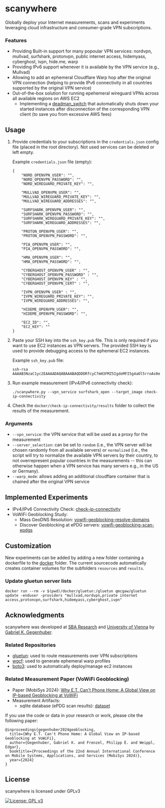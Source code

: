 # scanywhere
Globally deploy your Internet measurements, scans and experiments leveraging cloud infrastructure and consumer-grade VPN subscriptions.

### Features
* Providing Built-in support for many popoular VPN services: nordvpn, mullvad, surfshark, protonvpn, public internet access, hidemyass, cyberghost, ivpn, hide.me, warp
* Providing IPv6 support whenever it is available by the VPN service (e.g., Mullvad)
* Allowing to add an ephemeral Cloudflare Warp hop after the original VPN connection (helping to provide IPv6 connectivity in all countries supported by the original VPN service)
* Out-of-the-box solution for running epehemeral wireguard VPNs across all available regions on AWS EC2
  * Implementing a [deadman_switch](/utils/deadman_switch.sh) that automatically shuts down your started instances after disconnection of the corresponding VPN client (to save you from excessive AWS fees)

## Usage
1. Provide credentials to your subscriptions in the `credentials.json` config file (placed in the root directory). Not used services can be deleted or left empty.

    Example `credentials.json` file (empty):
    ```
    {
        "NORD_OPENVPN_USER": "",
        "NORD_OPENVPN_PASSWORD": "",
        "NORD_WIREGUARD_PRIVATE_KEY": "",

        "MULLVAD_OPENVPN_USER": "",
        "MULLVAD_WIREGUARD_PRIVATE_KEY": "",
        "MULLVAD_WIREGUARD_ADDRESSES": "",

        "SURFSHARK_OPENVPN_USER": "",
        "SURFSHARK_OPENVPN_PASSWORD": "",
        "SURFSHARK_WIREGUARD_PRIVATE_KEY": "",
        "SURFSHARK_WIREGUARD_ADDRESSES": "",

        "PROTON_OPENVPN_USER": "",
        "PROTON_OPENVPN_PASSWORD": "",

        "PIA_OPENVPN_USER": "",
        "PIA_OPENVPN_PASSWORD": "",

        "HMA_OPENVPN_USER": "",
        "HMA_OPENVPN_PASSWORD": "",

        "CYBERGHOST_OPENVPN_USER" : "",
        "CYBERGHOST_OPENVPN_PASSWORD" : "",
        "CYBERGHOST_OPENVPN_KEY" : "",
        "CYBERGHOST_OPENVPN_CERT" : "",

        "IVPN_OPENVPN_USER" : "",
        "IVPN_WIREGUARD_PRIVATE_KEY": "",
        "IVPN_WIREGUARD_ADDRESSES": "",

        "HIDEME_OPENVPN_USER": "",
        "HIDEME_OPENVPN_PASSWORD": "",

        "EC2_ID": "",
        "EC2_KEY": ""
    }
    ```
2. Paste your SSH key into the `ssh_key.pub` file. This is only required if you want to use EC2 instances as VPN servers. The provided SSH key is used to provide debugging access to the ephemeral EC2 instances.

    Example `ssh_key.pub` file:
    ```
    ssh-rsa AAAAB3NzaC1yc2EAAAADAQABAAABAQDDDRfcyC7mH3FMZ5IgdoMFI5g4aOl5rroAs0e+jJMYl2i+mtSpaZ7wkjo7uDgDARKdyDGshqq+yhUdZuzp/MX8av5XW4bZr8EKOULqMNo5jw2tSwtnMU0NNiCsPw8hT6ynnBJqJ9+9bfZuWK65h3oG9XonR+Bqh4hRVSls3jPk+/YUNicN98o02cMzerlfyGgssWvsG3wdk/gTWingzZTOciIHaG7bGq0Gz1Hh+LrSFbF2f4Z3zIg4D3C+8zpkAYjTbTI/L3KNB4vYJhgEEyTWb5lVZp34/G8+Z5Sn/HBkgd6JA0HkaivZKlelqQa6P5vkGvMi8LLi+tWzg+gwHK01
    ```

3. Run example measurement (IPv4/IPv6 connectivity check):

    `./scanywhere.py --vpn_service surfshark_open --target_image check-ip-connectivity`

4. Check the `docker/check-ip-connectivity/results` folder to collect the results of the measurement.

### Arguments
* `--vpn_service`: the VPN service that will be used as a proxy for the measurement
* `--server_selection`: can be set to `random` (i.e., the VPN server will be chosen randomly from all available servers) or `normalized` (i.e., the script will try to normalize the available VPN servers by their country, to not overrepresent popular countries in the measurements -- this can otherwise happen when a VPN service has many servers e.g., in the US or Germany).
* `--warp_mode`: allows adding an additional cloudflare container that is chained after the original VPN service

## Implemented Experiments
* IPv4/IPv6 Connectivity Check: [check-ip-connectivity](/docker/check-ip-connectivity)
* VoWiFi Geoblocking Study:
  * Mass GeoDNS Resolution: [vowifi-geoblocking-resolve-domains](/docker/vowifi-geoblocking-resolve-domains)
  * Discover Geoblocking at ePDG servers: [vowifi-geoblocking-scan-epdgs](/docker/vowifi-geoblocking-scan-epdgs)

## Customization
New experiments can be added by adding a new folder containing a dockerfile to the [docker](/docker) folder.
The current sourcecode automatically creates container volumes for the subfolders `resources` and `results`.

### Update gluetun server lists
`docker run --rm -v $(pwd)/docker/gluetun:/gluetun qmcgaw/gluetun update -enduser -providers "mullvad,nordvpn,private internet access,protonvpn,surfshark,hidemyass,cyberghost,ivpn"`


## Acknowledgments
scanywhere was developed at [SBA Research](https://www.sba-research.org/) and [University of Vienna](https://sec.cs.univie.ac.at/) by [Gabriel K. Gegenhuber](https://www.sba-research.org/team/gabriel-k-gegenhuber/).

### Related Repositories
* [gluetun](https://github.com/qdm12/gluetun): used to route measurements over VPN subscriptions
* [wgcf](https://github.com/ViRb3/wgcf): used to generate ephemeral warp profiles
* [boto3](https://github.com/boto/boto3): used to automatically deploy/manage ec2 instances

### Related Measurement Paper (VoWiFi Geoblocking)
* Paper (MobiSys 2024): [Why E.T. Can't Phone Home: A Global View on IP-based Geoblocking at VoWiFi](https://www.researchgate.net/publication/378971036_Why_ET_Can't_Phone_Home_A_Global_View_on_IP-based_Geoblocking_at_VoWiFi)
* Measurement Artifacts:
  * sqlite database (ePDG scan results): [dataset](https://phaidra.univie.ac.at/detail/o:2059211)

If you use the code or data in your research or work, please cite the following paper:
```
@inproceedings{gegenhuber2024geoblocking,
  title={Why E.T. Can't Phone Home: A Global View on IP-based Geoblocking at VoWiFi},
  author={Gegenhuber, Gabriel K. and Frenzel, Philipp È. and Weippl, Edgar},
  booktitle={Proceedings of the 22nd Annual International Conference on Mobile Systems, Applications, and Services (MobiSys 2024)},
  year={2024}
}
```

## License
scanywhere is licensed under GPLv3

[![License: GPL v3](https://img.shields.io/badge/License-GPLv3-blue.svg)](https://www.gnu.org/licenses/gpl-3.0)
